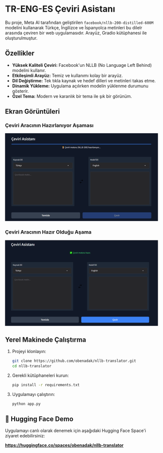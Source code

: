 # TR-ENG-ES Çeviri Asistanı

Bu proje, Meta AI tarafından geliştirilen `facebook/nllb-200-distilled-600M` modelini kullanarak Türkçe, İngilizce ve İspanyolca metinleri bu dilelr arasında çeviren bir web uygulamasıdır. Arayüz, Gradio kütüphanesi ile oluşturulmuştur.

## Özellikler

- **Yüksek Kaliteli Çeviri:** Facebook'un NLLB (No Language Left Behind) modelini kullanır.
- **Etkileşimli Arayüz:** Temiz ve kullanımı kolay bir arayüz.
- **Dil Değiştirme:** Tek tıkla kaynak ve hedef dilleri ve metinleri takas etme.
- **Dinamik Yükleme:** Uygulama açılırken modelin yüklenme durumunu gösterir.
- **Özel Tema:** Modern ve karanlık bir tema ile şık bir görünüm.

## Ekran Görüntüleri

### Çeviri Aracının Hazırlanıyor Aşaması
![Hazırlanıyor](screenshots/hazirlaniyor.png)

### Çeviri Aracının Hazır Olduğu Aşama
![Hazır](screenshots/hazir.png)

## Yerel Makinede Çalıştırma

1.  Projeyi klonlayın:
    ```bash
    git clone https://github.com/obenadak/nllb-translator.git
    cd nllb-translator
    ```

2.  Gerekli kütüphaneleri kurun:
    ```bash
    pip install -r requirements.txt
    ```

3.  Uygulamayı çalıştırın:
    ```bash
    python app.py
    ```

## 🔗 Hugging Face Demo

Uygulamayı canlı olarak denemek için aşağıdaki Hugging Face Space'i ziyaret edebilirsiniz:

**https://huggingface.co/spaces/obenadak/nllb-translator**